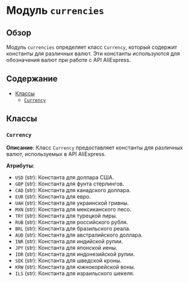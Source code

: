 # Модуль `currencies`

## Обзор

Модуль `currencies` определяет класс `Currency`, который содержит константы для различных валют. Эти константы используются для обозначения валют при работе с API AliExpress.

## Содержание

- [Классы](#классы)
    - [`Currency`](#currency)

## Классы

### `Currency`

**Описание**: Класс `Currency` предоставляет константы для различных валют, используемых в API AliExpress.

**Атрибуты**:
- `USD` (str): Константа для доллара США.
- `GBP` (str): Константа для фунта стерлингов.
- `CAD` (str): Константа для канадского доллара.
- `EUR` (str): Константа для евро.
- `UAH` (str): Константа для украинской гривны.
- `MXN` (str): Константа для мексиканского песо.
- `TRY` (str): Константа для турецкой лиры.
- `RUB` (str): Константа для российского рубля.
- `BRL` (str): Константа для бразильского реала.
- `AUD` (str): Константа для австралийского доллара.
- `INR` (str): Константа для индийской рупии.
- `JPY` (str): Константа для японской иены.
- `IDR` (str): Константа для индонезийской рупии.
- `SEK` (str): Константа для шведской кроны.
- `KRW` (str): Константа для южнокорейской воны.
- `ILS` (str): Константа для израильского шекеля.